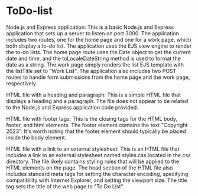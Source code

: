 # ToDo-list
Node.js and Express application:
This is a basic Node.js and Express application that sets up a server to listen on port 3000. The application includes two routes, one for the home page and one for a work page, which both display a to-do list. The application uses the EJS view engine to render the to-do lists. The home page route uses the Date object to get the current date and time, and the toLocaleDateString method is used to format the date as a string. The work page simply renders the list EJS template with the listTitle set to "Work List". The application also includes two POST routes to handle form submissions from the home page and the work page, respectively.

HTML file with a heading and paragraph:
This is a simple HTML file that displays a heading and a paragraph. The file does not appear to be related to the Node.js and Express application code provided.

HTML file with footer tags:
This is the closing tags for the HTML body, footer, and html elements. The footer element contains the text "Copyright 2023". It's worth noting that the footer element should typically be placed inside the body element.

HTML file with a link to an external stylesheet:
This is an HTML file that includes a link to an external stylesheet named styles.css located in the css directory. The file likely contains styling rules that will be applied to the HTML elements on the page. The head section of the HTML file also includes standard meta tags for setting the character encoding, specifying compatibility with Internet Explorer, and setting the viewport size. The title tag sets the title of the web page to "To Do List".

